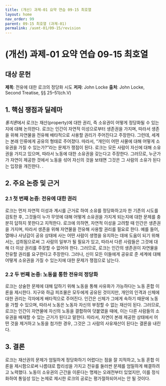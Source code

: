 ```yaml
---
title: (개선) 과제-01 요약 연습 09-15 최호열
layout: home
nav_order: 99
parent: 09-15 최호열 (과제-01)
permalink: /asmt-01/09-15/revision
---
```


# (개선) 과제-01 요약 연습 09-15 최호열 


## 대상 문헌

**제목**: 전유에 대한 로크의 정당화 시도 
**저자**: John Locke
**출처**: John Locke, Second Treatise, §§ 25–51(ch.V)

## 1. 핵심 쟁점과 딜레마  

*통치론*에서 로크는 재산(property)에 대한 권리, 즉 소유권이 어떻게 정당화될 수 있는지에 대해 논의한다. 로크는 인간이 자연적 이성으로부터 생존권을 가지며, 따라서 생존을 위해 자연물을 전유해 배타적으로 사용할 권리가 주어진다고 주장한다. 그런데, 세계는 본래 인류에게 공유의 형태로 주어졌다. 따라서, “개인이 어떤 사물에 대해 어떻게 소유권을 가질 수 있는가?”라는 문제가 쟁점이 된다. 로크는 모든 사람이 자신에 대해 소유권을 가지고 있으며, 따라서 노동에 대한 소유권을 갖는다고 주장한다. 그러므로, 누군가가 자연이 제공한 것에서 노동을 섞어 자신의 것을 보태면 그것은 그 사람의 소유가 된다는 입장을 개진한다. .

## 2. 주요 논증 및 근거  

### 2.1 첫 번째 논증: 전유에 대한 권리  

로크는 먼저 자연적 이성과 계시를 근거로 하여 소유를 정당화하고자 한 기존의 시도를 검토한 후, 그것들이 누가 무엇에 대해 어떻게 소유권을 가지게 되는지에 대한 문제를 충분히 답하지 못한다고 지적한다. 로크에 의하면, 자연적 이성을 고려할 때 인간은 생존권을 가지며, 따라서 생존을 위해 자연물을 전유해 사용할 권리를 필요로 한다. 예를 들어, 열매나 사냥감이 공유 상태에 사는 어떤 사람이 생명을 유지하는 데에 도움이 되기 위해서는, 섭취됨으로써 그 사람의 일부가 될 필요가 있고, 따라서 다른 사람들은 그것에 대해 더 이상 권리를 주장할 수 없어야 한다. 그러므로, 로크는 인간의 생존권이 자연물을 전유할 권리를 요구한다고 주장한다. 그러나, 신이 모든 이들에게 공유로 준 세계에 대해 어떻게 소유권을 가질 수 있는지에 대한 문제가 쟁점으로 남는다. 

### 2.2 두 번째 논증: 노동을 통한 전유의 정당화 

로크는 상술한 문제에 대해 답하기 위해  노동을 통해 사유화가 가능하다는 노동 혼합 이론을 제시한다. 지구와 하급 피조물은 모두에게 공유된 것이지만, 개인의 인격과 신체에 대한 권리는 각자에게 배타적으로 주어진다. 인간은 신체가 그에게 속하기 때문에 노동을 가할 수 있으며, 따라서 노동은 노동자 자신의 부정할 수 없는 재산이 된다. 그러므로, 로크는 인간이 자연물에 자신의 노동을 결합하여 덧붙였을 때에, 이는 다른 사람들의 소유권을 배재할 수 있는 근거가 된다고 말한다. 따라서, 자연이 본래 제공한 상태에서 어떤 것을 제거하고 노동을 첨가한 경우, 그것은 그 사람의 사유재산이 된다는 결론을 내린다. 

## 3. 결론  

로크는 재산권의 문제가 엄밀하게 정당화하기 어렵다는 점을 잘 지적하고, 노동 혼합 이론을 제시함으로써 나름대로 합리성을 가지고 전유를 둘러싼 문제를 엄밀하게 해결하려고 노력했다. 노동이 소유권의 근간을 이룬다는 명제는 오래전부터 있었지만, 이를 정식화하여 통일성 있는 논제로 제시한 로크의 공로는 평가절하되어서는 안 될 것이다. 